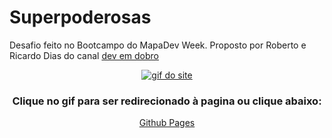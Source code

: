 # Superpoderosas
<p> 
  Desafio feito no Bootcampo do MapaDev Week. Proposto por Roberto e Ricardo Dias do canal <a href="https://www.youtube.com/c/DevemDobro">dev em dobro</a>
</p>
<div align="center">
  <a href="https://ph-bicalho.github.io/superpoderosas/" target="_blank">
    <img src="https://user-images.githubusercontent.com/93494879/170759845-64c594ab-d39c-414e-8eab-4e7e8c1b8456.gif" alt="gif do site">
    </a>
<h3> Clique no gif para ser redirecionado à pagina ou clique abaixo:</h3>
   <a href="https://ph-bicalho.github.io/superpoderosas/" target="_blank">Github Pages</a>
</div>
